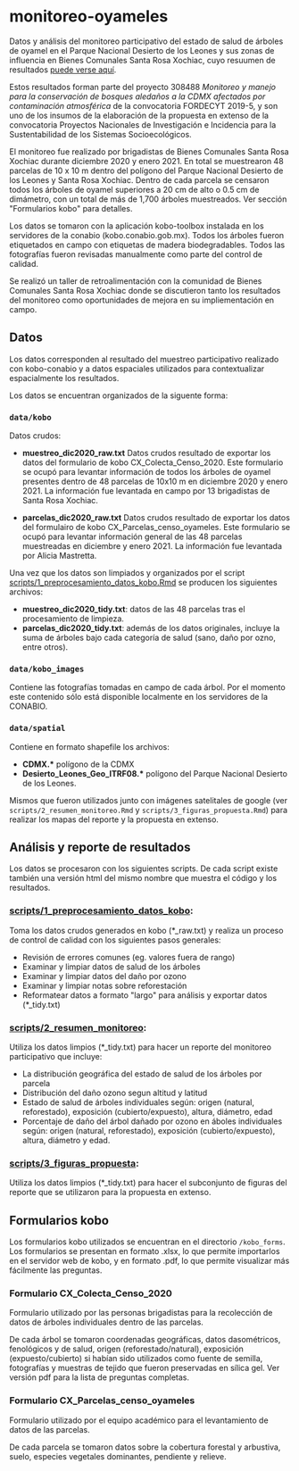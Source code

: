 # monitoreo-oyameles

Datos y análisis del monitoreo participativo del estado de salud de árboles de oyamel en el Parque Nacional Desierto de los Leones y sus zonas de influencia en Bienes Comunales Santa Rosa Xochiac, cuyo resuumen de resultados [puede verse aquí](scripts/2_resumen_monitoreo_no_code.pdf). 

Estos resultados forman parte del proyecto 308488 *Monitoreo y manejo para la conservación de bosques aledaños a la CDMX afectados por contaminación atmosférica* de la convocatoria FORDECYT 2019-5, y son uno de los insumos de la elaboración de la propuesta en extenso de la convocatoria Proyectos Nacionales de Investigación e Incidencia para la Sustentabilidad de los Sistemas Socioecológicos.

El monitoreo fue realizado por brigadistas de Bienes Comunales Santa Rosa Xochiac durante diciembre 2020 y enero 2021. En total se muestrearon 48 parcelas de 10 x 10 m dentro del polígono del Parque Nacional Desierto de los Leones y Santa Rosa Xochiac. Dentro de cada parcela se censaron todos los árboles de oyamel superiores a 20 cm de alto o 0.5 cm de dimámetro, con un total de más de 1,700 árboles muestreados. Ver sección "Formularios kobo" para detalles.

Los datos se tomaron con la aplicación kobo-toolbox instalada en los servidores de la conabio (kobo.conabio.gob.mx). Todos los árboles fueron etiquetados en campo con etiquetas de madera biodegradables. Todos las fotografías fueron revisadas manualmente como parte del control de calidad.

Se realizó un taller de retroalimentación con la comunidad de Bienes Comunales Santa Rosa Xochiac donde se discutieron tanto los resultados del monitoreo como oportunidades de mejora en su impliementación en campo.


## Datos

Los datos corresponden al resultado del muestreo participativo realizado con kobo-conabio y a datos espaciales utilizados para contextualizar espacialmente los resultados.

Los datos se encuentran organizados de la siguente forma:

### `data/kobo`

Datos crudos:

* **muestreo\_dic2020\_raw.txt** Datos crudos resultado de exportar los datos del formulario de kobo CX\_Colecta_Censo\_2020. Este formulario se ocupó para levantar información de todos los árboles de oyamel presentes dentro de 48 parcelas de 10x10 m en diciembre 2020 y enero 2021. La información fue levantada en campo por 13 brigadistas de Santa Rosa Xochiac.

* **parcelas\_dic2020\_raw.txt** Datos crudos resultado de exportar los datos del formulairo de kobo CX\_Parcelas\_censo\_oyameles. Este formulario se ocupó para levantar información general de las 48 parcelas muestreadas en diciembre y enero 2021. La información fue levantada por Alicia Mastretta.

Una vez que los datos son limpiados y organizados por el script [scripts/1\_preprocesamiento\_datos\_kobo.Rmd](scripts/1_preprocesamiento_datos_kobo.Rmd) se producen los siguientes archivos:

* **muestreo\_dic2020\_tidy.txt**: datos de las 48 parcelas tras el procesamiento de limpieza.
* **parcelas\_dic2020\_tidy.txt**: además de los datos originales, incluye la suma de árboles bajo cada categoría de salud (sano, daño por ozno, entre otros).

### `data/kobo_images`

Contiene las fotografías tomadas en campo de cada árbol. Por el momento este contenido sólo está disponible localmente en los servidores de la CONABIO.

### `data/spatial`

Contiene en formato shapefile los archivos:

* __CDMX.\*__ polígono de la CDMX
* __Desierto\_Leones\_Geo\_ITRF08.*__ polígono del Parque Nacional Desierto de los Leones.


Mismos que fueron utilizados junto con imágenes satelitales de google (ver `scripts/2_resumen_monitoreo.Rmd` y `scripts/3_figuras_propuesta.Rmd`) para realizar los mapas del reporte y la propuesta en extenso.


## Análisis y reporte de resultados

Los datos se procesaron con los siguientes scripts. De cada script existe también una versión html del mismo nombre que muestra el código y los resultados. 

### [scripts/1\_preprocesamiento\_datos\_kobo](scripts/1_preprocesamiento_datos_kobo.Rmd): 
Toma los datos crudos generados en kobo (*_raw.txt) y realiza un proceso de control de calidad con los siguientes pasos generales:

* Revisión de errores comunes (eg. valores fuera de rango)
* Examinar y limpiar datos de salud de los árboles
* Examinar y limpiar datos del daño por ozono
* Examinar y limpiar notas sobre reforestación
* Reformatear datos a formato "largo" para análisis y exportar datos (*_tidy.txt)

### [scripts/2\_resumen\_monitoreo](scripts/2_resumen_monitoreo.Rmd): 

Utiliza los datos limpios (*_tidy.txt) para hacer un reporte del monitoreo participativo que incluye: 

* La distribución geográfica del estado de salud de los árboles por parcela
* Distribución del daño ozono segun altitud y latitud
* Estado de salud de árboles individuales según: origen (natural, reforestado), exposición (cubierto/expuesto), altura, diámetro, edad
* Porcentaje de daño del árbol dañado por ozono en áboles individuales según: origen (natural, reforestado), exposición (cubierto/expuesto), altura, diámetro y edad.

### [scripts/3\_figuras\_propuesta](scripts/3_figuras_propuesta.Rmd):

Utiliza los datos limpios (*_tidy.txt) para hacer el subconjunto de figuras del reporte que se utilizaron para la propuesta en extenso.


## Formularios kobo


Los formularios kobo utilizados se encuentran en el directorio `/kobo_forms`. Los formularios se presentan en formato .xlsx, lo que permite importarlos en el servidor web de kobo, y en formato .pdf, lo que permite visualizar más fácilmente las preguntas.

### Formulario CX\_Colecta\_Censo\_2020

Formulario utilizado por las personas brigadistas para la recolección de datos de árboles individuales dentro de las parcelas.

De cada árbol se tomaron coordenadas geográficas, datos dasométricos, fenológicos y de salud, origen (reforestado/natural), exposición (expuesto/cubierto) si habían sido utilizados como fuente de semilla, fotografías y muestras de tejido que fueron preservadas en sílica gel. Ver versión pdf para la lista de preguntas completas.

### Formulario CX\_Parcelas\_censo\_oyameles

Formulario utilizado por el equipo académico para el levantamiento de datos de las parcelas.

De cada parcela se tomaron datos sobre la cobertura forestal y arbustiva, suelo, especies vegetales dominantes, pendiente y relieve. 






